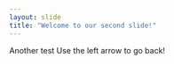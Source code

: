 ```yaml
---
layout: slide
title: "Welcome to our second slide!"
---
```

Another test
Use the left arrow to go back!
